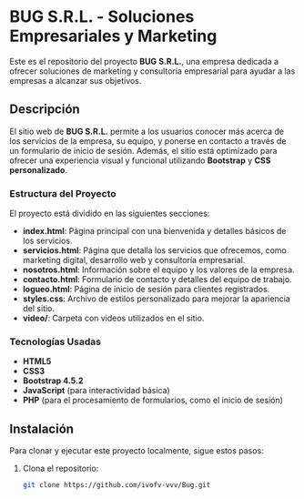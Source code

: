 # BUG S.R.L. - Soluciones Empresariales y Marketing

Este es el repositorio del proyecto **BUG S.R.L.**, una empresa dedicada a ofrecer soluciones de marketing y consultoría empresarial para ayudar a las empresas a alcanzar sus objetivos.

## Descripción

El sitio web de **BUG S.R.L.** permite a los usuarios conocer más acerca de los servicios de la empresa, su equipo, y ponerse en contacto a través de un formulario de inicio de sesión. Además, el sitio está optimizado para ofrecer una experiencia visual y funcional utilizando **Bootstrap** y **CSS personalizado**.

### Estructura del Proyecto

El proyecto está dividido en las siguientes secciones:

- **index.html**: Página principal con una bienvenida y detalles básicos de los servicios.
- **servicios.html**: Página que detalla los servicios que ofrecemos, como marketing digital, desarrollo web y consultoría empresarial.
- **nosotros.html**: Información sobre el equipo y los valores de la empresa.
- **contacto.html**: Formulario de contacto y detalles del equipo de trabajo.
- **logueo.html**: Página de inicio de sesión para clientes registrados.
- **styles.css**: Archivo de estilos personalizado para mejorar la apariencia del sitio.
- **video/**: Carpeta con videos utilizados en el sitio.

### Tecnologías Usadas

- **HTML5**
- **CSS3**
- **Bootstrap 4.5.2**
- **JavaScript** (para interactividad básica)
- **PHP** (para el procesamiento de formularios, como el inicio de sesión)

## Instalación

Para clonar y ejecutar este proyecto localmente, sigue estos pasos:

1. Clona el repositorio:
   ```bash
   git clone https://github.com/ivofv-vvv/Bug.git
